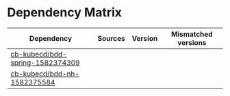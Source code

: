 # Dependency Matrix

Dependency | Sources | Version | Mismatched versions
---------- | ------- | ------- | -------------------
[cb-kubecd/bdd-spring-1582374309](https://github.com/cb-kubecd/bdd-spring-1582374309.git) |  | []() | 
[cb-kubecd/bdd-nh-1582375584](https://github.com/cb-kubecd/bdd-nh-1582375584.git) |  | []() | 
